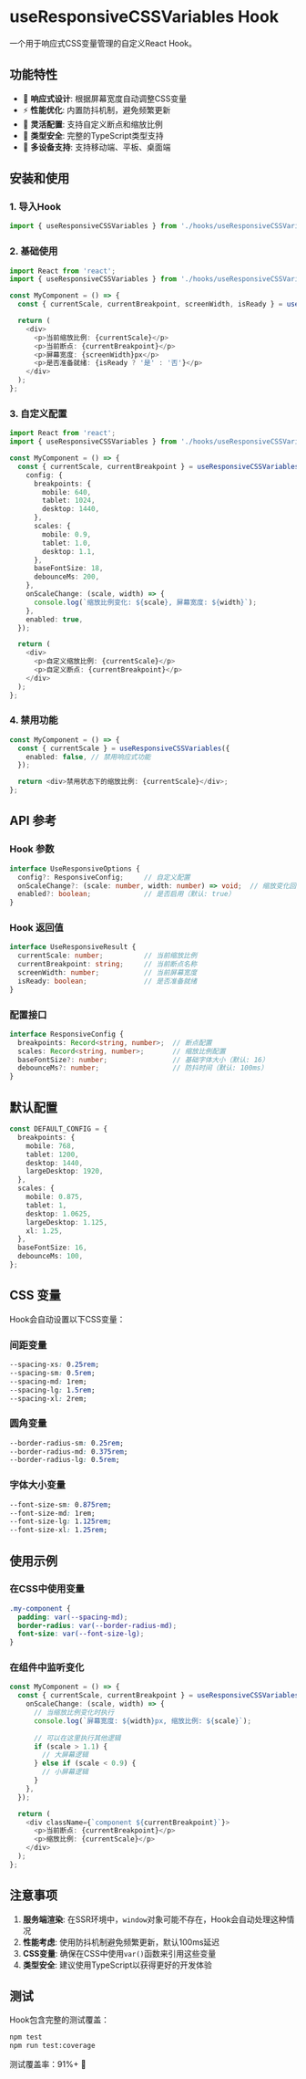 # useResponsiveCSSVariables Hook

一个用于响应式CSS变量管理的自定义React Hook。

## 功能特性

- 🎯 **响应式设计**: 根据屏幕宽度自动调整CSS变量
- ⚡ **性能优化**: 内置防抖机制，避免频繁更新
- 🎨 **灵活配置**: 支持自定义断点和缩放比例
- 🔧 **类型安全**: 完整的TypeScript类型支持
- 📱 **多设备支持**: 支持移动端、平板、桌面端

## 安装和使用

### 1. 导入Hook

```typescript
import { useResponsiveCSSVariables } from './hooks/useResponsiveCSSVariables';
```

### 2. 基础使用

```typescript
import React from 'react';
import { useResponsiveCSSVariables } from './hooks/useResponsiveCSSVariables';

const MyComponent = () => {
  const { currentScale, currentBreakpoint, screenWidth, isReady } = useResponsiveCSSVariables();

  return (
    <div>
      <p>当前缩放比例: {currentScale}</p>
      <p>当前断点: {currentBreakpoint}</p>
      <p>屏幕宽度: {screenWidth}px</p>
      <p>是否准备就绪: {isReady ? '是' : '否'}</p>
    </div>
  );
};
```

### 3. 自定义配置

```typescript
import React from 'react';
import { useResponsiveCSSVariables } from './hooks/useResponsiveCSSVariables';

const MyComponent = () => {
  const { currentScale, currentBreakpoint } = useResponsiveCSSVariables({
    config: {
      breakpoints: {
        mobile: 640,
        tablet: 1024,
        desktop: 1440,
      },
      scales: {
        mobile: 0.9,
        tablet: 1.0,
        desktop: 1.1,
      },
      baseFontSize: 18,
      debounceMs: 200,
    },
    onScaleChange: (scale, width) => {
      console.log(`缩放比例变化: ${scale}, 屏幕宽度: ${width}`);
    },
    enabled: true,
  });

  return (
    <div>
      <p>自定义缩放比例: {currentScale}</p>
      <p>自定义断点: {currentBreakpoint}</p>
    </div>
  );
};
```

### 4. 禁用功能

```typescript
const MyComponent = () => {
  const { currentScale } = useResponsiveCSSVariables({
    enabled: false, // 禁用响应式功能
  });

  return <div>禁用状态下的缩放比例: {currentScale}</div>;
};
```

## API 参考

### Hook 参数

```typescript
interface UseResponsiveOptions {
  config?: ResponsiveConfig;     // 自定义配置
  onScaleChange?: (scale: number, width: number) => void;  // 缩放变化回调
  enabled?: boolean;             // 是否启用（默认: true）
}
```

### Hook 返回值

```typescript
interface UseResponsiveResult {
  currentScale: number;          // 当前缩放比例
  currentBreakpoint: string;     // 当前断点名称
  screenWidth: number;           // 当前屏幕宽度
  isReady: boolean;              // 是否准备就绪
}
```

### 配置接口

```typescript
interface ResponsiveConfig {
  breakpoints: Record<string, number>;  // 断点配置
  scales: Record<string, number>;       // 缩放比例配置
  baseFontSize?: number;                // 基础字体大小（默认: 16）
  debounceMs?: number;                  // 防抖时间（默认: 100ms）
}
```

## 默认配置

```typescript
const DEFAULT_CONFIG = {
  breakpoints: {
    mobile: 768,
    tablet: 1200,
    desktop: 1440,
    largeDesktop: 1920,
  },
  scales: {
    mobile: 0.875,
    tablet: 1,
    desktop: 1.0625,
    largeDesktop: 1.125,
    xl: 1.25,
  },
  baseFontSize: 16,
  debounceMs: 100,
};
```

## CSS 变量

Hook会自动设置以下CSS变量：

### 间距变量
```css
--spacing-xs: 0.25rem;
--spacing-sm: 0.5rem;
--spacing-md: 1rem;
--spacing-lg: 1.5rem;
--spacing-xl: 2rem;
```

### 圆角变量
```css
--border-radius-sm: 0.25rem;
--border-radius-md: 0.375rem;
--border-radius-lg: 0.5rem;
```

### 字体大小变量
```css
--font-size-sm: 0.875rem;
--font-size-md: 1rem;
--font-size-lg: 1.125rem;
--font-size-xl: 1.25rem;
```

## 使用示例

### 在CSS中使用变量

```css
.my-component {
  padding: var(--spacing-md);
  border-radius: var(--border-radius-md);
  font-size: var(--font-size-lg);
}
```

### 在组件中监听变化

```typescript
const MyComponent = () => {
  const { currentScale, currentBreakpoint } = useResponsiveCSSVariables({
    onScaleChange: (scale, width) => {
      // 当缩放比例变化时执行
      console.log(`屏幕宽度: ${width}px, 缩放比例: ${scale}`);
      
      // 可以在这里执行其他逻辑
      if (scale > 1.1) {
        // 大屏幕逻辑
      } else if (scale < 0.9) {
        // 小屏幕逻辑
      }
    },
  });

  return (
    <div className={`component ${currentBreakpoint}`}>
      <p>当前断点: {currentBreakpoint}</p>
      <p>缩放比例: {currentScale}</p>
    </div>
  );
};
```

## 注意事项

1. **服务端渲染**: 在SSR环境中，`window`对象可能不存在，Hook会自动处理这种情况
2. **性能考虑**: 使用防抖机制避免频繁更新，默认100ms延迟
3. **CSS变量**: 确保在CSS中使用`var()`函数来引用这些变量
4. **类型安全**: 建议使用TypeScript以获得更好的开发体验

## 测试

Hook包含完整的测试覆盖：

```bash
npm test
npm run test:coverage
```

测试覆盖率：91%+ 🎉 